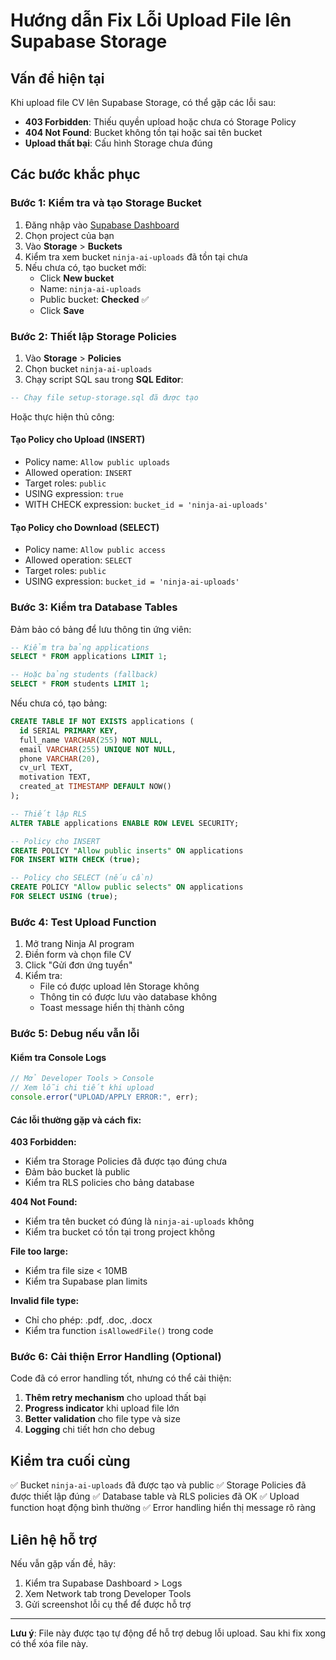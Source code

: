 # Hướng dẫn Fix Lỗi Upload File lên Supabase Storage

## Vấn đề hiện tại
Khi upload file CV lên Supabase Storage, có thể gặp các lỗi sau:
- **403 Forbidden**: Thiếu quyền upload hoặc chưa có Storage Policy
- **404 Not Found**: Bucket không tồn tại hoặc sai tên bucket
- **Upload thất bại**: Cấu hình Storage chưa đúng

## Các bước khắc phục

### Bước 1: Kiểm tra và tạo Storage Bucket

1. Đăng nhập vào [Supabase Dashboard](https://supabase.com/dashboard)
2. Chọn project của bạn
3. Vào **Storage** > **Buckets**
4. Kiểm tra xem bucket `ninja-ai-uploads` đã tồn tại chưa
5. Nếu chưa có, tạo bucket mới:
   - Click **New bucket**
   - Name: `ninja-ai-uploads`
   - Public bucket: **Checked** ✅
   - Click **Save**

### Bước 2: Thiết lập Storage Policies

1. Vào **Storage** > **Policies**
2. Chọn bucket `ninja-ai-uploads`
3. Chạy script SQL sau trong **SQL Editor**:

```sql
-- Chạy file setup-storage.sql đã được tạo
```

Hoặc thực hiện thủ công:

#### Tạo Policy cho Upload (INSERT)
- Policy name: `Allow public uploads`
- Allowed operation: `INSERT`
- Target roles: `public`
- USING expression: `true`
- WITH CHECK expression: `bucket_id = 'ninja-ai-uploads'`

#### Tạo Policy cho Download (SELECT)
- Policy name: `Allow public access`
- Allowed operation: `SELECT`
- Target roles: `public`
- USING expression: `bucket_id = 'ninja-ai-uploads'`

### Bước 3: Kiểm tra Database Tables

Đảm bảo có bảng để lưu thông tin ứng viên:

```sql
-- Kiểm tra bảng applications
SELECT * FROM applications LIMIT 1;

-- Hoặc bảng students (fallback)
SELECT * FROM students LIMIT 1;
```

Nếu chưa có, tạo bảng:

```sql
CREATE TABLE IF NOT EXISTS applications (
  id SERIAL PRIMARY KEY,
  full_name VARCHAR(255) NOT NULL,
  email VARCHAR(255) UNIQUE NOT NULL,
  phone VARCHAR(20),
  cv_url TEXT,
  motivation TEXT,
  created_at TIMESTAMP DEFAULT NOW()
);

-- Thiết lập RLS
ALTER TABLE applications ENABLE ROW LEVEL SECURITY;

-- Policy cho INSERT
CREATE POLICY "Allow public inserts" ON applications
FOR INSERT WITH CHECK (true);

-- Policy cho SELECT (nếu cần)
CREATE POLICY "Allow public selects" ON applications
FOR SELECT USING (true);
```

### Bước 4: Test Upload Function

1. Mở trang Ninja AI program
2. Điền form và chọn file CV
3. Click "Gửi đơn ứng tuyển"
4. Kiểm tra:
   - File có được upload lên Storage không
   - Thông tin có được lưu vào database không
   - Toast message hiển thị thành công

### Bước 5: Debug nếu vẫn lỗi

#### Kiểm tra Console Logs
```javascript
// Mở Developer Tools > Console
// Xem lỗi chi tiết khi upload
console.error("UPLOAD/APPLY ERROR:", err);
```

#### Các lỗi thường gặp và cách fix:

**403 Forbidden:**
- Kiểm tra Storage Policies đã được tạo đúng chưa
- Đảm bảo bucket là public
- Kiểm tra RLS policies cho bảng database

**404 Not Found:**
- Kiểm tra tên bucket có đúng là `ninja-ai-uploads` không
- Kiểm tra bucket có tồn tại trong project không

**File too large:**
- Kiểm tra file size < 10MB
- Kiểm tra Supabase plan limits

**Invalid file type:**
- Chỉ cho phép: .pdf, .doc, .docx
- Kiểm tra function `isAllowedFile()` trong code

### Bước 6: Cải thiện Error Handling (Optional)

Code đã có error handling tốt, nhưng có thể cải thiện:

1. **Thêm retry mechanism** cho upload thất bại
2. **Progress indicator** khi upload file lớn
3. **Better validation** cho file type và size
4. **Logging** chi tiết hơn cho debug

## Kiểm tra cuối cùng

✅ Bucket `ninja-ai-uploads` đã được tạo và public
✅ Storage Policies đã được thiết lập đúng
✅ Database table và RLS policies đã OK
✅ Upload function hoạt động bình thường
✅ Error handling hiển thị message rõ ràng

## Liên hệ hỗ trợ

Nếu vẫn gặp vấn đề, hãy:
1. Kiểm tra Supabase Dashboard > Logs
2. Xem Network tab trong Developer Tools
3. Gửi screenshot lỗi cụ thể để được hỗ trợ

---

**Lưu ý**: File này được tạo tự động để hỗ trợ debug lỗi upload. Sau khi fix xong có thể xóa file này.